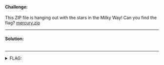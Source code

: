#### Challenge:

This ZIP file is hanging out with the stars in the Milky Way! Can you find the flag? [mercury.zip](./mercury.zip ":ignore")

---

#### Solution:

```bash
```

---

<details><summary>FLAG:</summary>

```

```

</details>
<br/>
